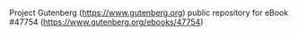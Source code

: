 Project Gutenberg (https://www.gutenberg.org) public repository for eBook #47754 (https://www.gutenberg.org/ebooks/47754)
